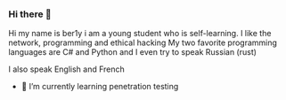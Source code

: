 ### Hi there 👋
Hi my name is ber1y i am a young student who is self-learning. I like the network, programming and ethical hacking
My two favorite programming languages are C# and Python and I even try to speak Russian (rust)

I also speak English and French

- 🌱 I’m currently learning penetration testing

<!--
**Berthold-au/Berthold-au** is a ✨ _special_ ✨ repository because its `README.md` (this file) appears on your GitHub profile.

Here are some ideas to get you started:

- 🔭 I’m currently working on ...
- 🌱 I’m currently learning penetration testing ...
- 👯 I’m looking to collaborate on ...
- 🤔 I’m looking for help with ...
- 💬 Ask me about ...
- 📫 How to reach me: ...
- 😄 Pronouns: ...
- ⚡ Fun fact: ...
-->
